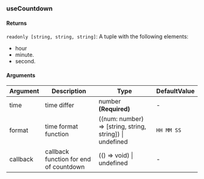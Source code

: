### useCountdown

#### Returns

`readonly [string, string, string]`: A tuple with the following elements:

- hour
- minute.
- second.

#### Arguments

| Argument | Description                            | Type                                                     | DefaultValue |
| -------- | -------------------------------------- | -------------------------------------------------------- | ------------ |
| time     | time differ                            | number **(Required)**                                    | -            |
| format   | time format function                   | ((num: number) => [string, string, string]) \| undefined | `HH MM SS`   |
| callback | callback function for end of countdown | (() => void) \| undefined                                | -            |

